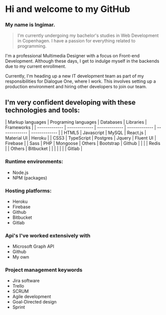 # Hi and welcome to my GitHub 

### My name is Ingimar. 

> I'm currently undergoing my bachelor's studies in Web Development in Copenhagen. I have a passion for everything related to programming.

I'm a professional Multimedia Designer with a focus on Front-end Development. Although these days, I get to indulge myself in the backends due to my current enrollment.

Currently, I'm heading up a new IT development team as part of my responsibilities for Dialogue One, where I work. This involves setting up a production environment and hiring other developers to join our team.

## I'm very confident developing with these technologies and tools:

| Markup languages  | Programing languages      | Databases     | Libraries     | Frameworks    |
| ------------- | ------------- | ------------- | ------------- | ------------- | ------------- | 
| HTML5         | Javascript    | MySQL         | React.js      | Material UI   | Heroku        |
| CSS3          | TypeScript    | Postgres      | Jquery        | Fluent UI     | Firebase      |
| Sass          | PHP           |  Mongoose     | Others        | Bootstrap     | Github        |
|               |               | Redis         |               | Others        | Bitbucket     |
|               |               |               |               |               | Gitlab        | 

### Runtime environments:
* Node.js
* NPM (packages)

### Hosting platforms:
* Heroku
* Firebase
* Github
* Bitbucket
* Gitlab

### Api's I've worked extensively with
* Microsoft Graph API
* Github
* My own

### Project management keywords
* Jira software
* Trello
* SCRUM
* Agile development
* Goal-Directed design
* Sprint
